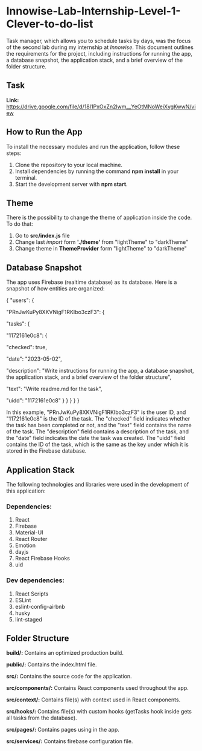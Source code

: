 # Innowise-Lab-Internship-Level-1-Clever-to-do-list

Task manager, which allows you to schedule tasks by days, was the focus of the second lab during my internship at *Innowise*.
This document outlines the requirements for the project, including instructions for running the app, a database snapshot, the application stack, and a brief overview of the folder structure.

## Task 
**Link:** https://drive.google.com/file/d/18I1PxOxZn2lwm__YeOtMNoWeiXygKwwN/view

## How to Run the App
To install the necessary modules and run the application, follow these steps:

1. Clone the repository to your local machine.
2. Install dependencies by running the command **npm install** in your terminal.
3. Start the development server with **npm start**.

## Theme
There is the possibility to change the theme of application inside the code.
To do that:
1. Go to **src/index.js** file
2. Change last _import_ form **'./theme'** from "lightTheme" to "darkTheme"
3. Change theme in **ThemeProvider** form "lightTheme" to "darkTheme"

## Database Snapshot
The app uses Firebase (realtime database) as its database. Here is a snapshot of how entities are organized:

{ "users": {

"PRnJwKuPy8XKVNigF1RKIbo3czF3": {

"tasks": {

"1172161e0c8": {

"checked": true,

"date": "2023-05-02",

"description": "Write instructions for running the app, a database snapshot, the application stack, and a brief overview of the folder structure",

"text": "Write readme.md for the task",

"uidd": "1172161e0c8"
}
}
}
}
}

In this example, "PRnJwKuPy8XKVNigF1RKIbo3czF3" is the user ID, and "1172161e0c8" is the ID of the task. The "checked" field indicates whether the task has been completed or not, and the "text" field contains the name of the task. The "description" field contains a description of the task, and the "date" field indicates the date the task was created. The "uidd" field contains the ID of the task, which is the same as the key under which it is stored in the Firebase database.
## Application Stack
The following technologies and libraries were used in the development of this application:

### Dependencies:
1. React
2. Firebase
3. Material-UI
4. React Router
5. Emotion
6. dayjs
7. React Firebase Hooks
8. uid

### Dev dependencies:

1. React Scripts
2. ESLint
3. eslint-config-airbnb
4. husky
5. lint-staged

## Folder Structure

**build/:** Contains an optimized production build.

**public/:** Contains the index.html file.

**src/:** Contains the source code for the application.

**src/components/:** Contains React components used throughout the app.

**src/context/:** Contains file(s) with context used in React components.

**src/hooks/:** Contains file(s) with custom hooks (getTasks hook inside gets all tasks from the database).

**src/pages/:** Contains pages using in the app.

**src/services/:** Contains firebase configuration file.

